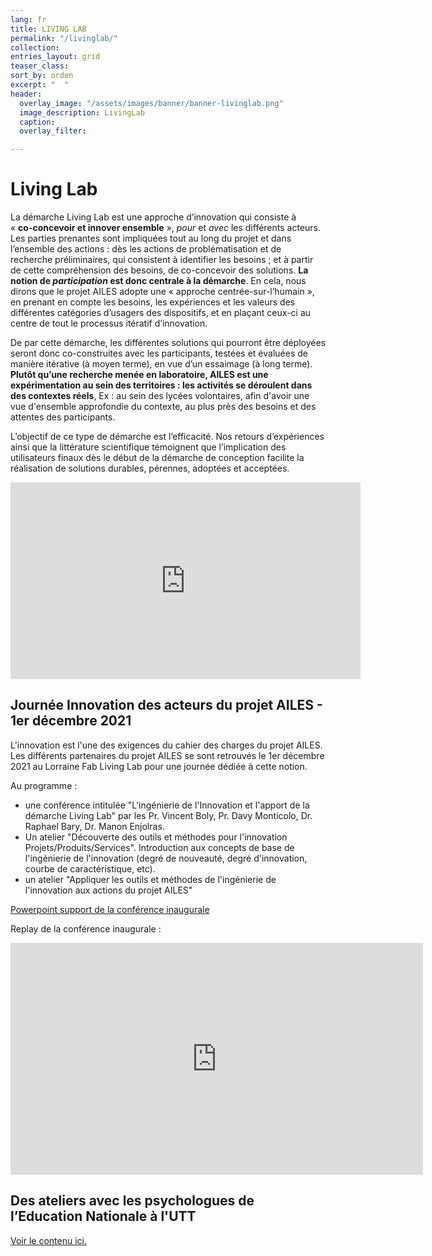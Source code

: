 ```yaml
---
lang: fr
title: LIVING LAB
permalink: "/livinglab/"
collection: 
entries_layout: grid
teaser_class: 
sort_by: orden
excerpt: "  "
header:
  overlay_image: "/assets/images/banner/banner-livinglab.png"
  image_description: LivingLab
  caption: 
  overlay_filter: 

---
```

# Living Lab

La démarche Living Lab est une approche d’innovation qui consiste à  
« **co-concevoir et innover ensemble** », _pour_ et _avec_ les différents acteurs. Les parties prenantes sont impliquées tout au long du projet et dans l’ensemble des actions : dès les actions de problématisation et de recherche préliminaires, qui consistent à identifier les besoins ; et à partir de cette compréhension des besoins, de co-concevoir des solutions. **La notion de _participation_ est donc centrale à la démarche**. En cela, nous dirons que le projet AILES adopte une « approche centrée-sur-l’humain », en prenant en compte les besoins, les expériences et les valeurs des différentes catégories d’usagers des dispositifs, et en plaçant ceux-ci au centre de tout le processus itératif d’innovation.

De par cette démarche, les différentes solutions qui pourront être déployées seront donc co-construites avec les participants, testées et évaluées de manière itérative (à moyen terme), en vue d’un essaimage (à long terme). **Plutôt qu’une recherche menée en laboratoire, AILES est une expérimentation au sein des territoires : les activités se déroulent dans des contextes réels**, Ex : au sein des lycées volontaires, afin d'avoir une vue d'ensemble approfondie du contexte, au plus près des besoins et des attentes des participants.

L’objectif de ce type de démarche est l’efficacité. Nos retours d’expériences ainsi que la littérature scientifique témoignent que l’implication des utilisateurs finaux dès le début de la démarche de conception facilite la réalisation de solutions durables, pérennes, adoptées et acceptées.

<iframe width="560" height="315" src="https://www.youtube.com/embed/yOYbMCokrgg" frameborder="0" allow="accelerometer; autoplay; clipboard-write; encrypted-media; gyroscope; picture-in-picture" allowfullscreen></iframe>

## Journée Innovation des acteurs du projet AILES - 1er décembre 2021

L'innovation est l'une des exigences du cahier des charges du projet AILES. Les différents partenaires du projet AILES se sont retrouvés le 1er décembre 2021 au Lorraine Fab Living Lab pour une journée dédiée à cette notion.

Au programme :

* une conférence intitulée "L'ingénierie de l'Innovation et l'apport de la démarche Living Lab" par les Pr. Vincent Boly, Pr. Davy Monticolo, Dr. Raphael Bary, Dr. Manon Enjolras.
* Un atelier "Découverte des outils et méthodes pour l'innovation Projets/Produits/Services". Introduction aux concepts de base de l'ingénierie de l'innovation (degré de nouveauté, degré d'innovation, courbe de caractéristique, etc).
* un atelier "Appliquer les outils et méthodes de l'ingénierie de l'innovation aux actions du projet AILES"

[Powerpoint support de la conférence inaugurale](/uploads/presentationjournee011221-slides-innovation.pdf)

Replay de la conférence inaugurale :

<iframe width="660" height="371" src="https://www.youtube.com/embed/3zGQdZaQ1IA" title="YouTube video player" frameborder="0" allow="accelerometer; autoplay; clipboard-write; encrypted-media; gyroscope; picture-in-picture" allowfullscreen></iframe>

## Des ateliers avec les psychologues de l’Education Nationale à l'UTT

[Voir le contenu ici. ](https://www.projetailes.com/posts/2021/des-ateliers-avec-les-psychologues-de-l-education-nationale/ "Consulter ici le contenu.")